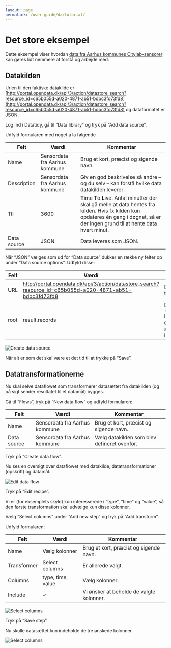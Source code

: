 ```yaml
---
layout: page
permalink: /user-guide/da/tutorial/
---
```


# Det store eksempel

Dette eksempel viser hvordan [data fra Aarhus kommunes
Citylab-sensorer](https://portal.opendata.dk/dataset/sensordata/resource/c65b055d-a020-4871-ab51-bdbc3fd73fd8)
kan gøres lidt nemmere at forstå og arbejde med.

## Datakilden

Urlen til den faktiske datakilde er
[http://portal.opendata.dk/api/3/action/datastore_search?resource_id=c65b055d-a020-4871-ab51-bdbc3fd73fd8](http://portal.opendata.dk/api/3/action/datastore_search?resource_id=c65b055d-a020-4871-ab51-bdbc3fd73fd8)
og dataformatet er JSON.

Log ind i Datatidy, gå til “Data library” og tryk på “Add data source”.

Udfyld formularen med noget a la følgende

| Felt        | Værdi                         | Kommentar                                                                                                                                                                                 |
|-------------|-------------------------------|-------------------------------------------------------------------------------------------------------------------------------------------------------------------------------------------|
| Name        | Sensordata fra Aarhus kommune | Brug et kort, præcist og sigende navn.                                                                                                                                                    |
| Description | Sensordata fra Aarhus kommune | Giv en god beskrivelse så andre – og du selv – kan forstå hvilke data datakilden leverer.                                                                                                 |
| Ttl         | 3600                          | **T**ime **T**o **L**ive. Antal minutter der skal gå melle at data hentes fra kilden. Hvis fx kilden kun opdateres én gang i døgnet, så er der ingen grund til at hente data hvert minut. |
| Data source | JSON                          | Data leveres som JSON.                                                                                                                                                                    |

Når “JSON” vælges som ud for “Data source” dukker en række ny felter op under “Data source options”. Udfyld disse:

| Felt | Værdi                                                                                                    | Kommentar                                                                  |
|------|----------------------------------------------------------------------------------------------------------|----------------------------------------------------------------------------|
| URL  | http://portal.opendata.dk/api/3/action/datastore_search?resource_id=c65b055d-a020-4871-ab51-bdbc3fd73fd8 | Den faktisk url til data.                                                  |
| root | result.records                                                                                           | Data ligger i ``result.records`` i JSON-dokumentet som datakilden leverer. |

![Create data source][create_data_source_002]

Når alt er som det skal være et det tid til at trykke på “Save”.

## Datatransformationerne

Nu skal selve dataflowet som transformerer datasættet fra datakilden (og på sigt
sender resultatet til et datamål) bygges.

Gå til “Flows”, tryk på “New data flow” og udfyld formularen:

| Felt        | Værdi                         | Kommentar                                   |
|-------------|-------------------------------|---------------------------------------------|
| Name        | Sensordata fra Aarhus kommune | Brug et kort, præcist og sigende navn.      |
| Data source | Sensordata fra Aarhus kommune | Vælg datakilden som blev defineret ovenfor. |

Tryk på “Create data flow”.

Nu ses en oversigt over dataflowet med datakilde, datatransformationer (opskrift) og datamål.

![Edit data flow][edit_data_flow]

Tryk på “Edit recipe”.

Vi er (for eksemplets skyld) kun interesserede i “type”, “time” og “value”, så den første transformation skal udvælge kun disse kolonner.

Vælg “Select columns” under “Add new step” og tryk på “Add transform”.

Udfyld formularen:

| Felt        | Værdi             | Kommentar                                |
|-------------|-------------------|------------------------------------------|
| Name        | Vælg kolonner     | Brug et kort, præcist og sigende navn.   |
| Transformer | Select columns    | Er allerede valgt.                       |
| Columns     | type, time, value | Vælg kolonner.                           |
| Include     | ✓                 | Vi ønsker at beholde de valgte kolonner. |

![Select columns][select_columns_flow]

Tryk på “Save step”.

Nu skulle datasættet kun indeholde de tre ønskede kolonner.

![Select columns][data_flow_step_1]


[create_data_source_000]: Screenshot_2019-12-16%20New%20data%20source%20Datatidy.png
[create_data_source_001]: Screenshot_2019-12-16%20New%20data%20source%20Datatidy(1).png
[create_data_source_002]: Screenshot_2019-12-16%20New%20data%20source%20Datatidy(2).png
[edit_data_flow]: Screenshot_2019-12-16%20Edit%20Data%20flow%20Datatidy.png
[select_columns_flow]: Screenshot_2019-12-16%20Add%20transform%20Datatidy(1).png
[data_flow_step_1]: Screenshot_2019-12-16%20Data%20flow%20recipe%20step%20Datatidy(2).png

[not_used_image]: Screenshot_2019-12-16%20Add%20transform%20Datatidy(2).png
[not_used_image]: Screenshot_2019-12-16%20Add%20transform%20Datatidy.png
[not_used_image]: Screenshot_2019-12-16%20Create%20new%20flow%20Datatidy(1).png
[not_used_image]: Screenshot_2019-12-16%20Create%20new%20flow%20Datatidy.png
[not_used_image]: Screenshot_2019-12-16%20Data%20flow%20recipe%20step%20Datatidy(1).png
[not_used_image]: Screenshot_2019-12-16%20Data%20flow%20recipe%20step%20Datatidy(2).png
[not_used_image]: Screenshot_2019-12-16%20Data%20flow%20recipe%20step%20Datatidy(3).png
[not_used_image]: Screenshot_2019-12-16%20Data%20flow%20recipe%20step%20Datatidy(4).png
[not_used_image]: Screenshot_2019-12-16%20Data%20flow%20recipe%20step%20Datatidy(5).png
[not_used_image]: Screenshot_2019-12-16%20Data%20flow%20recipe%20step%20Datatidy.png
[not_used_image]: Screenshot_2019-12-16%20Edit%20Data%20flow%20Datatidy.png
[not_used_image]: Screenshot_2019-12-16%20New%20data%20source%20Datatidy(1).png
[not_used_image]: Screenshot_2019-12-16%20New%20data%20source%20Datatidy(2).png
[not_used_image]: Screenshot_2019-12-16%20New%20data%20source%20Datatidy.png
